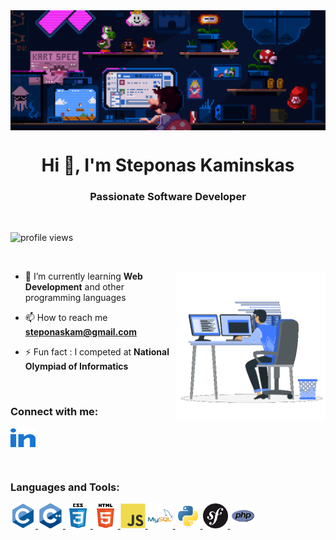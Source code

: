 <img position="top" align="center" src="README-images/animation-banner.gif">  
<h1 align="center">Hi 👋, I'm Steponas Kaminskas</h1>
<h3 align="center">Passionate Software Developer</h3>

<br>

<p align="left"> <img src="https://komarev.com/ghpvc/?username=steponask&label=Profile%20views&color=0e75b6&style=for-the-badge&color=blue" alt="profile views" /> </p>

<br>

<p><img align="right" src="README-images/animation.gif" alt="animation" width="240" height="240"></p>

<div align="left">

- 🌱 I’m currently learning __Web Development__ and other programming languages

- 📫 How to reach me **steponaskam@gmail.com**

- ⚡ Fun fact : I competed at __National Olympiad of Informatics__
</div>
<br>

<h3 align="left">Connect with me:</h3>
<p align="left">
  <a href="https://www.linkedin.com/in/steponas-kaminskas/" target="blank"><img align="center"
      src="README-images/linked-in-alt.svg"
      alt="linkedin" height="30" width="40" /></a>
</p>
<br>

<h3 align="left">Languages and Tools:</h3>
<p align="left">  <a href="https://www.cprogramming.com/" target="_blank"
    rel="noreferrer"> <img src="README-images/c-original.svg"
      alt="c" width="40" height="40" /> </a>
  <a href="https://www.w3schools.com/cpp/" target="_blank" rel="noreferrer">
    <img src="README-images/cplusplus-original.svg"
      alt="cplusplus" width="40" height="40" /> </a>
 <a href="https://www.w3schools.com/css/" target="_blank"
    rel="noreferrer"> <img
      src="README-images/css3-original-wordmark.svg" alt="css3"
      width="40" height="40" /> </a>
 <a href="https://www.w3.org/html/" target="_blank"     rel="noreferrer"> <img
      src="README-images/html5-original-wordmark.svg"
      alt="html5" width="40" height="40" /> </a>
 <a href="https://developer.mozilla.org/en-US/docs/Web/JavaScript" target="_blank"
    rel="noreferrer"> <img
      src="README-images/javascript-original.svg"
      alt="javascript" width="40" height="40" /> </a>
<a href="https://www.mysql.com/" target="_blank" rel="noreferrer"> <img
      src="README-images/mysql-original-wordmark.svg"
      alt="mysql" width="40" height="40" /> </a> </a> 
   <a href="https://www.python.org" target="_blank" rel="noreferrer"> <img
      src="README-images/python-original.svg" alt="python"
      width="40" height="40" /> </a>
    <a href="https://symfony.com/" target="_blank" rel="noreferrer"> <img
      src="README-images/symfony-alt.svg" alt="symfony"
      width="40" height="40" /> </a>
      <a href="https://www.php.net/" target="_blank" rel="noreferrer"> <img
      src="README-images/php-logo.svg" alt="php"
      width="40" height="40" /> </a>
      </p>


<br>

<!-- <h3>Statistical Data :-</h3> -->
<!-- <p><img align="center"
    src="https://github-readme-stats.vercel.app/api/top-langs?username=steponask&show_icons=true&locale=en&bg_color=0d1117&text_color=ffffff&layout=compact"
    alt="" 
    bg_color=#808080/></p> -->

<br>

<!-- <p>&nbsp;<img align="center" src="https://github-readme-stats.vercel.app/api?username=steponask&show_icons=true&locale=en&bg_color=0d1117&text_color=ffffff&repo=convoychat"
    alt="" /></p> -->

<br>

<p><img align="center" src="https://github-readme-streak-stats.herokuapp.com/?user=steponask&theme=dark&background=0d1117&date_format=M%20j%5B%2C%20Y%5D" alt="" /></p>
    
